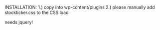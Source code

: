 INSTALLATION:
1.) copy into wp-content/plugins
2.) please manually add stockticker.css to the CSS load 

needs jquery!